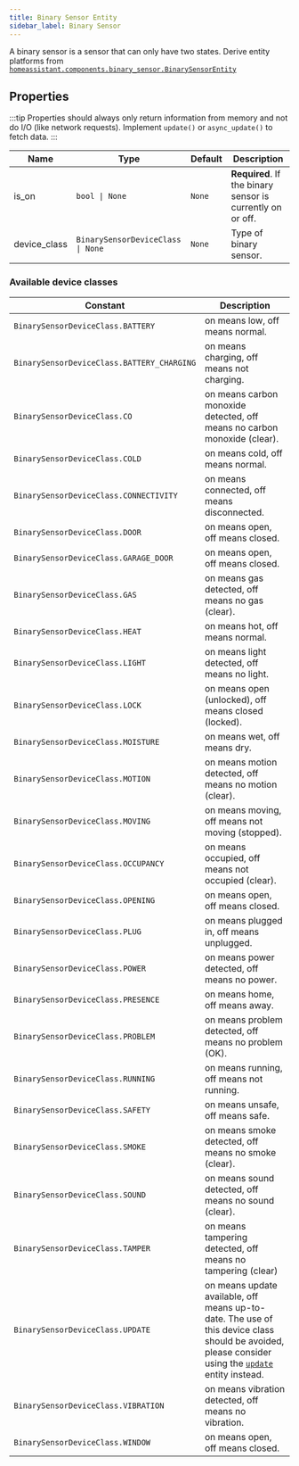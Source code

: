 ```yaml
---
title: Binary Sensor Entity
sidebar_label: Binary Sensor
---
```


A binary sensor is a sensor that can only have two states. Derive entity platforms from [`homeassistant.components.binary_sensor.BinarySensorEntity`](https://github.com/home-assistant/home-assistant/blob/master/homeassistant/components/binary_sensor/__init__.py)

## Properties

:::tip
Properties should always only return information from memory and not do I/O (like network requests). Implement `update()` or `async_update()` to fetch data.
:::

| Name | Type | Default | Description
| ---- | ---- | ------- | -----------
| is_on| <code>bool &#124; None</code> | `None` | **Required**. If the binary sensor is currently on or off.
| device_class | <code>BinarySensorDeviceClass &#124; None</code> | `None` | Type of binary sensor.

### Available device classes

| Constant | Description
| ----- | -----------
| `BinarySensorDeviceClass.BATTERY` | on means low, off means normal.
| `BinarySensorDeviceClass.BATTERY_CHARGING` | on means charging, off means not charging.
| `BinarySensorDeviceClass.CO` | on means carbon monoxide detected, off means no carbon monoxide (clear).
| `BinarySensorDeviceClass.COLD` | on means cold, off means normal.
| `BinarySensorDeviceClass.CONNECTIVITY` | on means connected, off means disconnected.
| `BinarySensorDeviceClass.DOOR` | on means open, off means closed.
| `BinarySensorDeviceClass.GARAGE_DOOR` | on means open, off means closed.
| `BinarySensorDeviceClass.GAS` | on means gas detected, off means no gas (clear).
| `BinarySensorDeviceClass.HEAT` | on means hot, off means normal.
| `BinarySensorDeviceClass.LIGHT` | on means light detected, off means no light.
| `BinarySensorDeviceClass.LOCK` | on means open (unlocked), off means closed (locked).
| `BinarySensorDeviceClass.MOISTURE` | on means wet, off means dry.
| `BinarySensorDeviceClass.MOTION` | on means motion detected, off means no motion (clear).
| `BinarySensorDeviceClass.MOVING` | on means moving, off means not moving (stopped).
| `BinarySensorDeviceClass.OCCUPANCY` | on means occupied, off means not occupied (clear).
| `BinarySensorDeviceClass.OPENING` | on means open, off means closed.
| `BinarySensorDeviceClass.PLUG` | on means plugged in, off means unplugged.
| `BinarySensorDeviceClass.POWER` | on means power detected, off means no power.
| `BinarySensorDeviceClass.PRESENCE` | on means home, off means away.
| `BinarySensorDeviceClass.PROBLEM` | on means problem detected, off means no problem (OK).
| `BinarySensorDeviceClass.RUNNING` | on means running, off means not running.
| `BinarySensorDeviceClass.SAFETY` | on means unsafe, off means safe.
| `BinarySensorDeviceClass.SMOKE` | on means smoke detected, off means no smoke (clear).
| `BinarySensorDeviceClass.SOUND` | on means sound detected, off means no sound (clear).
| `BinarySensorDeviceClass.TAMPER` | on means tampering detected, off means no tampering (clear)
| `BinarySensorDeviceClass.UPDATE` | on means update available, off means up-to-date. The use of this device class should be avoided, please consider using the [`update`](/docs/core/entity/update) entity instead.
| `BinarySensorDeviceClass.VIBRATION` | on means vibration detected, off means no vibration.
| `BinarySensorDeviceClass.WINDOW` | on means open, off means closed.

